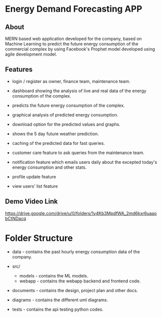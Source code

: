 # Energy Demand Forecasting APP

## About

MERN based web application developed for the company, based on Machine Learning to predict the future energy consumption of the commercial complex by using Facebook's Prophet model developed using agile development model.

## Features

- login / register as owner, finance team, maintenance team.

- dashboard showing the analysis of live and real data of the energy consumption of the complex.

- predicts the future energy consumption of the complex.

- graphical analysis of predicted energy consumption.

- download option for the predicted values and graphs.

- shows the 5 day future weather prediction.

- caching of the predicted data for fast queries.

- customer care feature to ask queries from the maintenance team.

- notification feature which emails users daily about the excepted today's energy consumption and other stats.

- profile update feature

- view users' list feature

## Demo Video Link

https://drive.google.com/drive/u/0/folders/1y4Kb3MpdfWA_2md6kxr6uaaobCtNDacq

# Folder Structure

- data - contains the past hourly energy consumption data of the company.

- src/

  - models - contains the ML models.
  - webapp - contains the webapp backend and frontend code.

- documents - contains the design, project plan and other docs.

- diagrams - contains the different uml diagrams.

- tests - contains the api testing python codes.
